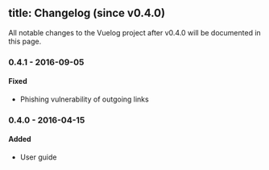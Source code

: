 title: Changelog (since v0.4.0)
---
All notable changes to the Vuelog project after v0.4.0 will be documented in this page.

### 0.4.1 - 2016-09-05

#### Fixed
- Phishing vulnerability of outgoing links

### 0.4.0 - 2016-04-15

#### Added
- User guide
